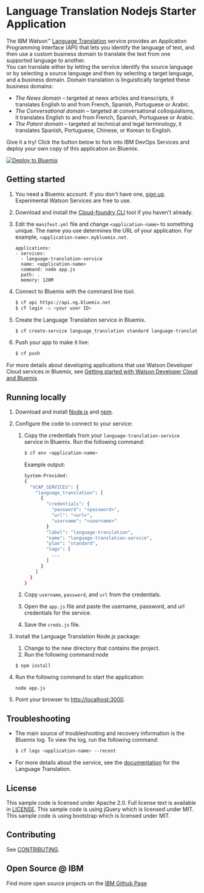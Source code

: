 # Language Translation Nodejs Starter Application

  The IBM Watson&trade; [Language Translation][service_url] service provides an Application Programming Interface (API) that lets you identify the language of text, and then use a custom business domain to translate the text from one supported language to another.  
  You can translate either by letting the service identify the source language or by selecting a source language and then by selecting a target language, and a business domain. Domain translation is linguistically targeted these business domains:
  *  *The News domain* – targeted at news articles and transcripts, it translates English to and from French, Spanish, Portuguese or Arabic.
  *  *The Conversational domain* – targeted at conversational colloquialisms, it translates English to and from French, Spanish, Portuguese or Arabic.
  *  *The Patent domain* – targeted at technical and legal terminology, it translates Spanish, Portuguese, Chinese, or Korean to English.

Give it a try! Click the button below to fork into IBM DevOps Services and deploy your own copy of this application on Bluemix.

[![Deploy to Bluemix](https://bluemix.net/deploy/button.png)](https://bluemix.net/deploy?repository=https://github.com/watson-developer-cloud/language-translation-nodejs)

## Getting started

1. You need a Bluemix account. If you don't have one, [sign up][sign_up]. Experimental Watson Services are free to use.

1. Download and install the [Cloud-foundry CLI][cloud_foundry] tool if you haven't already.

1. Edit the `manifest.yml` file and change `<application-name>` to something unique. The name you use determines the URL of your application. For example, `<application-name>.mybluemix.net`.
    
    ```
    applications:
    - services:
      - language-translation-service
      name: <application-name>
      command: node app.js
      path: .
      memory: 128M
    ```

1. Connect to Bluemix with the command line tool.
    
    ```sh
    $ cf api https://api.ng.bluemix.net
    $ cf login -u <your user ID>
    ```

1. Create the Language Translation service in Bluemix.
    
    ```sh
    $ cf create-service language_translation standard language-translation-service
    ```

1. Push your app to make it live:

    ```sh
    $ cf push
    ```

  For more details about developing applications that use Watson Developer Cloud services in Bluemix, see [Getting started with Watson Developer Cloud and Bluemix][getting_started].


## Running locally
1. Download and install [Node.js](http://nodejs.org/) and [npm](https://www.npmjs.com/).

1. Configure the code to connect to your service:

    1. Copy the credentials from your `language-translation-service` service in Bluemix. Run the following command:

        ```sh
        $ cf env <application-name>
        ```

        Example output:

        ```sh
        System-Provided:
        {
          "VCAP_SERVICES": {
            "language_translation": [
              {
                "credentials": {
                  "password": "<password>",
                  "url": "<url>",
                  "username": "<username>"
                }
                "label": "language-translation",
                "name": "language-translation-service",
                "plan": "standard",
                "tags": [
                  ... 
                ]
              }
            ]
          }
        }
        ```

    1. Copy `username`, `password`, and `url` from the credentials.
    1. Open the `app.js` file and paste the username, password, and url credentials for the service.
    1. Save the `creds.js` file.


1. Install the Language Translation Node.js package:
    1. Change to the new directory that contains the project. 
    2. Run the following command:node

    ```node
    $ npm install
    ```

1. Run the following command to start the application:

    ```node
    node app.js
    ```

1. Point your browser to [http://localhost:3000](http://localhost:3000).


## Troubleshooting

* The main source of troubleshooting and recovery information is the Bluemix log. To view the log, run the following command:

  ```sh
  $ cf logs <application-name> --recent
  ```

* For more details about the service, see the [documentation][docs] for the Language Translation.

## License

  This sample code is licensed under Apache 2.0. Full license text is available in [LICENSE](LICENSE).
  This sample code is using jQuery which is licensed under MIT.
  This sample code is using bootstrap which is licensed under MIT.

## Contributing

  See [CONTRIBUTING](CONTRIBUTING.md).

## Open Source @ IBM
  Find more open source projects on the [IBM Github Page](http://ibm.github.io/)

[cloud_foundry]: https://github.com/cloudfoundry/cli
[service_url]: http://www.ibm.com/smarterplanet/us/en/ibmwatson/developercloud/language-translation.html
[getting_started]: https://www.youtube.com/watch?v=X95CMuQys-g
[sign_up]: https://apps.admin.ibmcloud.com/manage/trial/bluemix.html?cm_mmc=WatsonDeveloperCloud-_-LandingSiteGetStarted-_-x-_-CreateAnAccountOnBluemixCLI
[docs]: http://www.ibm.com/smarterplanet/us/en/ibmwatson/developercloud/doc/language-translation
